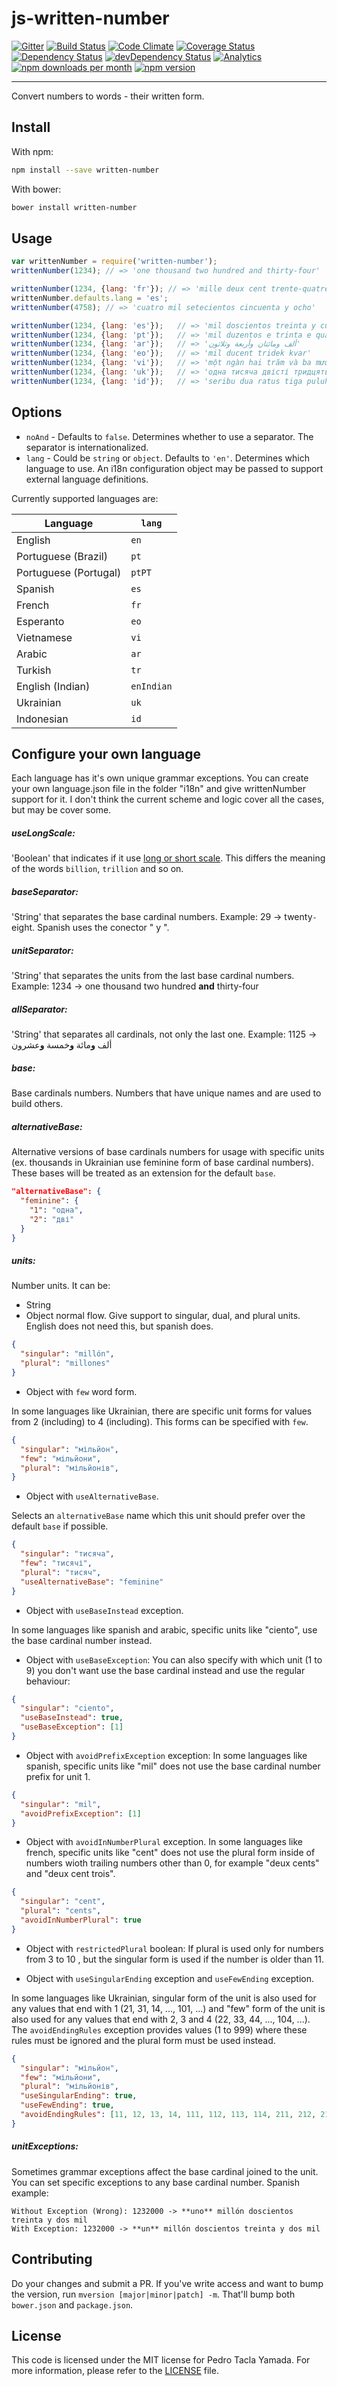 # js-written-number
[![Gitter](https://badges.gitter.im/Join%20Chat.svg)](https://gitter.im/yamadapc/js-written-number?utm_source=badge&utm_medium=badge&utm_campaign=pr-badge)
[![Build Status](https://secure.travis-ci.org/yamadapc/js-written-number.png?branch=master)](http://travis-ci.org/yamadapc/js-written-number)
[![Code Climate](https://codeclimate.com/github/yamadapc/js-written-number.png)](https://codeclimate.com/github/yamadapc/js-written-number)
[![Coverage Status](https://coveralls.io/repos/yamadapc/js-written-number/badge.png?branch=master)](https://coveralls.io/r/yamadapc/js-written-number?branch=master)
[![Dependency Status](https://david-dm.org/yamadapc/js-written-number.png)](https://david-dm.org/yamadapc/js-written-number)
[![devDependency Status](https://david-dm.org/yamadapc/js-written-number/dev-status.png)](https://david-dm.org/yamadapc/js-written-number#info=devDependencies)
[![Analytics](https://ga-beacon.appspot.com/UA-54450544-1/js-written-number/README)](https://github.com/igrigorik/ga-beacon)
[![npm downloads per month](http://img.shields.io/npm/dm/written-number.svg)](https://www.npmjs.org/package/written-number)
[![npm version](https://img.shields.io/npm/v/written-number.svg)](https://www.npmjs.org/package/written-number)
- - -
Convert numbers to words - their written form.

## Install
With npm:
```bash
npm install --save written-number
```
With bower:
```bash
bower install written-number
```

## Usage
```javascript
var writtenNumber = require('written-number');
writtenNumber(1234); // => 'one thousand two hundred and thirty-four'

writtenNumber(1234, {lang: 'fr'}); // => 'mille deux cent trente-quatre'
writtenNumber.defaults.lang = 'es';
writtenNumber(4758); // => 'cuatro mil setecientos cincuenta y ocho'

writtenNumber(1234, {lang: 'es'});   // => 'mil doscientos treinta y cuatro'
writtenNumber(1234, {lang: 'pt'});   // => 'mil duzentos e trinta e quatro'
writtenNumber(1234, {lang: 'ar'});   // => 'ألف ومائتان وأربعة وثلاثون'
writtenNumber(1234, {lang: 'eo'});   // => 'mil ducent tridek kvar'
writtenNumber(1234, {lang: 'vi'});   // => 'một ngàn hai trăm và ba mươi bốn'
writtenNumber(1234, {lang: 'uk'});   // => 'одна тисяча двісті тридцять чотири'
writtenNumber(1234, {lang: 'id'});   // => 'seribu dua ratus tiga puluh empat'
```

## Options
- `noAnd` - Defaults to `false`. Determines whether to use a separator. The
  separator is internationalized.
- `lang` - Could be `string` or `object`. Defaults to `'en'`. Determines which
  language to use. An i18n configuration object may be passed to support
  external language definitions.

Currently supported languages are:

| Language | `lang` |
|---------|--------|
| English | `en` |
| Portuguese (Brazil) | `pt` |
| Portuguese (Portugal) | `ptPT` |
| Spanish | `es` |
| French | `fr` |
| Esperanto | `eo` |
| Vietnamese | `vi` |
| Arabic | `ar` |
| Turkish | `tr` |
| English (Indian) | `enIndian` |
| Ukrainian | `uk` |
| Indonesian | `id` |


## Configure your own language
Each language has it's own unique grammar exceptions.  You can create your own 
language.json file in the folder "i18n" and give writtenNumber support for it. I 
don't think the current scheme and logic cover all the cases, but may be cover 
some.

##### useLongScale:
'Boolean' that indicates if it use [long or short scale](http://en.wikipedia.org/wiki/Long_and_short_scales). This differs the meaning of the words `billion`, `trillion` and so on.

##### baseSeparator:
'String' that separates the base cardinal numbers.
Example: 29 -> twenty`-`eight. Spanish uses the conector " y ".

##### unitSeparator:
'String' that separates the units from the last base cardinal numbers.
Example: 1234 -> one thousand two hundred **and** thirty-four

##### allSeparator:
'String' that separates all cardinals, not only the last one.
Example: 1125 -> ألف **و**مائة **و**خمسة **و**عشرون

##### base:
Base cardinals numbers. Numbers that have unique names and are used to build others.

##### alternativeBase:
Alternative versions of base cardinals numbers for usage with specific units (ex. thousands in Ukrainian use feminine form of base cardinal numbers). These bases will be treated as an extension for the default `base`.

```json
"alternativeBase": {
  "feminine": {
    "1": "одна",
    "2": "дві"
  }
}
```

##### units:
Number units.
It can be:
- String
- Object normal flow. Give support to singular, dual, and plural units. English does not need this, but spanish does.
```json
{
  "singular": "millón",
  "plural": "millones"
}
```

- Object with `few` word form.

In some languages like Ukrainian, there are specific unit forms for values from 2 (including) to 4 (including). This forms can be specified with `few`.

```json
{
  "singular": "мільйон",
  "few": "мільйони",
  "plural": "мільйонів",
}
```

- Object with `useAlternativeBase`.

Selects an `alternativeBase` name which this unit should prefer over the default `base` if possible.

```json
{
  "singular": "тисяча",
  "few": "тисячі",
  "plural": "тисяч",
  "useAlternativeBase": "feminine"
}
```


- Object with `useBaseInstead` exception.

In some languages like spanish and arabic, specific units like "ciento", use the base cardinal number instead.

- Object with `useBaseException`: You can also specify with which unit (1 to 9) you don't
want use the base cardinal instead and use the regular behaviour:

```json
{
  "singular": "ciento",
  "useBaseInstead": true,
  "useBaseException": [1]
}
```
- Object with `avoidPrefixException` exception:
In some languages like spanish, specific units like "mil" does not use the base
cardinal number prefix for unit 1.
```json
{
  "singular": "mil",
  "avoidPrefixException": [1]
}
```
- Object with `avoidInNumberPlural` exception.
In some languages like french, specific units like "cent" does not use the plural form inside of
numbers wioth trailing numbers other than 0, for example "deux cents" and "deux cent trois".
```json
{
  "singular": "cent",
  "plural": "cents",
  "avoidInNumberPlural": true
}
```
- Object with `restrictedPlural` boolean:
If plural is used only for numbers from 3 to 10 , but the singular form is used if the number is older than 11. 

- Object with `useSingularEnding` exception and `useFewEnding` exception.

In some languages like Ukrainian, singular form of the unit is also used for any values that end with 1 (21, 31, 14, ..., 101, ...) and "few" form of the unit is also used for any values that end with 2, 3 and 4 (22, 33, 44, ..., 104, ...). The `avoidEndingRules` exception provides values (1 to 999) where these rules must be ignored and the plural form must be used instead.

```json
{
  "singular": "мільйон",
  "few": "мільйони",
  "plural": "мільйонів",
  "useSingularEnding": true,
  "useFewEnding": true,
  "avoidEndingRules": [11, 12, 13, 14, 111, 112, 113, 114, 211, 212, 213, 214, 311, 312, 313, 314, 411, 412, 413, 414, 511, 512, 513, 514, 611, 612, 613, 614, 711, 712, 713, 714, 811, 812, 813, 814, 911, 912, 913, 914]
}
```

##### unitExceptions:
Sometimes grammar exceptions affect the base cardinal joined to the unit. You
can set specific exceptions to any base cardinal number.
Spanish example:
```
Without Exception (Wrong): 1232000 -> **uno** millón doscientos treinta y dos mil
With Exception: 1232000 -> **un** millón doscientos treinta y dos mil
```

## Contributing
Do your changes and submit a PR. If you've write access and want to bump the version, run `mversion [major|minor|patch] -m`. That'll bump both `bower.json` and `package.json`.

## License
This code is licensed under the MIT license for Pedro Tacla Yamada. For more information, please refer to the [LICENSE](/LICENSE) file.
